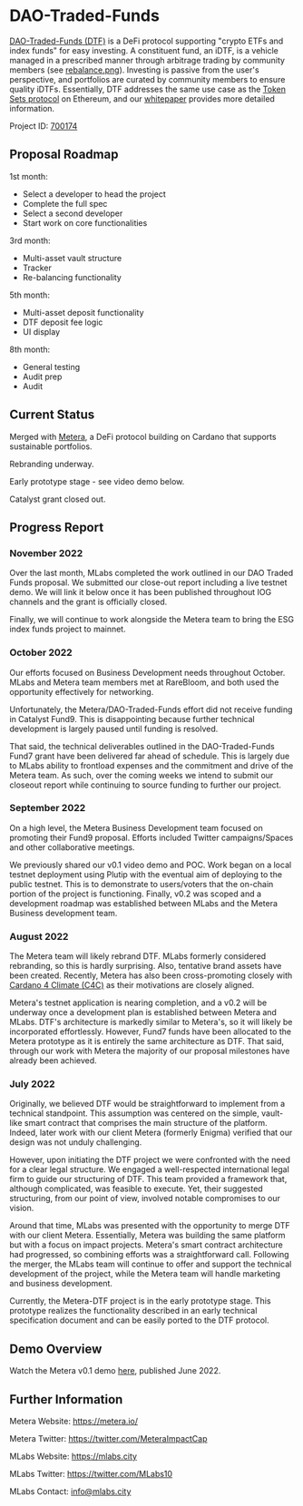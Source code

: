 # DAO-Traded-Funds

[DAO-Traded-Funds (DTF)](https://cardano.ideascale.com/c/idea/381055) is a DeFi protocol supporting "crypto ETFs and index funds" for easy investing. A constituent fund, an iDTF, is a vehicle managed in a prescribed manner through arbitrage trading by community members (see [rebalance.png](https://github.com/somthn0somthn/catalyst-funded-projects/blob/main/Fund7/DAO-Traded-Funds/rebalance.png)). Investing is passive from the user's perspective, and portfolios are curated by community members to ensure quality iDTFs. Essentially, DTF addresses the same use case as the [Token Sets protocol](https://www.tokensets.com/) on Ethereum, and our [whitepaper](https://drive.google.com/file/d/1Mz5AWiJd1oTPM_3_bF1uN-qNIyUSWN9u/view?usp=sharing) provides more detailed information.

Project ID: [700174](https://docs.google.com/spreadsheets/u/0/d/1bfnWFa94Y7Zj0G7dtpo9W1nAYGovJbswipxiHT4UE3g/htmlview#)


## Proposal Roadmap

1st month:
* Select a developer to head the project
* Complete the full spec 
* Select a second developer
* Start work on core functionalities 


3rd month:
* Multi-asset vault structure
* Tracker
* Re-balancing functionality


5th month:
* Multi-asset deposit functionality
* DTF deposit fee logic
* UI display


8th month:
* General testing
* Audit prep
* Audit


## Current Status

Merged with [Metera](https://metera.io/), a DeFi protocol building on Cardano that supports sustainable portfolios.

Rebranding underway.

Early prototype stage - see video demo below.

Catalyst grant closed out.


## Progress Report

### November 2022

Over the last month, MLabs completed the work outlined in our DAO Traded Funds proposal. We submitted our close-out report including a live testnet demo. We will link it below once it has been published throughout IOG channels and the grant is officially closed.

Finally, we will continue to work alongside the Metera team to bring the ESG index funds project to mainnet.

### October 2022

Our efforts focused on Business Development needs throughout October. MLabs and Metera team members met at RareBloom, and both used the opportunity effectively for networking.

Unfortunately, the Metera/DAO-Traded-Funds effort did not receive funding in Catalyst Fund9. This is disappointing because further technical development is largely paused until funding is resolved.

That said, the technical deliverables outlined in the DAO-Traded-Funds Fund7 grant have been delivered far ahead of schedule. This is largely due to MLabs ability to frontload expenses and the commitment and drive of the Metera team. As such, over the coming weeks we intend to submit our closeout report while continuing to source funding to further our project. 

### September 2022

On a high level, the Metera Business Development team focused on promoting their Fund9 proposal. Efforts included Twitter campaigns/Spaces and other collaborative meetings.

We previously shared our v0.1 video demo and POC. Work began on a local testnet deployment using Plutip with the eventual aim of deploying to the public testnet. This is to demonstrate to users/voters that the on-chain portion of the project is functioning. Finally, v0.2 was scoped and a development roadmap was established between MLabs and the Metera Business development team.

### August 2022

The Metera team will likely rebrand DTF. MLabs formerly considered rebranding, so this is hardly surprising. Also, tentative brand assets have been created. Recently, Metera has also been cross-promoting closely with [Cardano 4 Climate (C4C)](https://cardano4climate.com/) as their motivations are closely aligned.

Metera's testnet application is nearing completion, and a v0.2 will be underway once a development plan is established between Metera and MLabs. DTF's architecture is markedly similar to Metera's, so it will likely be incorporated effortlessly. However, Fund7 funds have been allocated to the Metera prototype as it is entirely the same architecture as DTF. That said, through our work with Metera the majority of our proposal milestones have already been achieved.

### **July 2022**

Originally, we believed DTF would be straightforward to implement from a technical standpoint. This assumption was centered on the simple, vault-like smart contract that comprises the main structure of the platform. Indeed, later work with our client Metera (formerly Enigma) verified that our design was not unduly challenging.

However, upon initiating the DTF project we were confronted with the need for a clear legal structure. We engaged a well-respected international legal firm to guide our structuring of DTF. This team provided a framework that, although complicated, was feasible to execute. Yet, their suggested structuring, from our point of view, involved notable compromises to our vision.

Around that time, MLabs was presented with the opportunity to merge DTF with our client Metera. Essentially, Metera was building the same platform but with a focus on impact projects. Metera's smart contract architecture had progressed, so combining efforts was a straightforward call. Following the merger, the MLabs team will continue to offer and support the technical development of the project, while the Metera team will handle marketing and business development.

Currently, the Metera-DTF project is in the early prototype stage. This prototype realizes the functionality described in an early technical specification document and can be easily ported to the DTF protocol.


## Demo Overview

Watch the Metera v0.1 demo [here](https://www.youtube.com/watch?v=f6mHcUM2GTg), published June 2022. 


## Further Information

Metera Website: https://metera.io/

Metera Twitter: https://twitter.com/MeteraImpactCap

MLabs Website: https://mlabs.city

MLabs Twitter: https://twitter.com/MLabs10

MLabs Contact: info@mlabs.city

